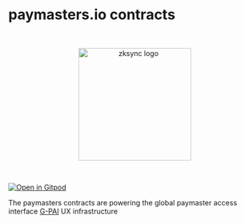 
# paymasters.io contracts

<br/>
<p align="center">
<a href="https://paymasters.io" target="_blank">
<img src="https://icodrops.com/wp-content/uploads/2020/12/zkSync_logo.jpg" width="225" alt="zksync logo">
</a>
</p>
<br/>

[![Open in Gitpod](https://gitpod.io/button/open-in-gitpod.svg)](https://gitpod.io/#https://github.com/peteruche21/inst-paymaster)

The paymasters contracts are powering the global paymaster access interface [G-PAI](https://paymasters.io) UX infrastructure
